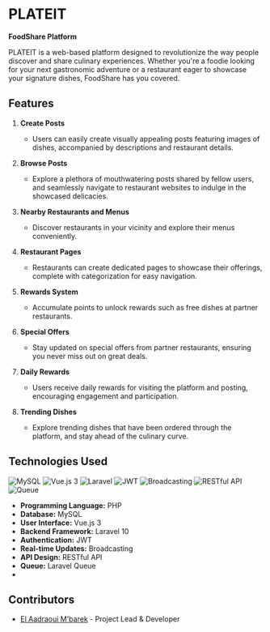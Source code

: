 # PLATEIT 
**FoodShare Platform**

PLATEIT is a web-based platform designed to revolutionize the way people discover and share culinary experiences. Whether you're a foodie looking for your next gastronomic adventure or a restaurant eager to showcase your signature dishes, FoodShare has you covered.

## Features

1. **Create Posts**
   - Users can easily create visually appealing posts featuring images of dishes, accompanied by descriptions and restaurant details.

2. **Browse Posts**
   - Explore a plethora of mouthwatering posts shared by fellow users, and seamlessly navigate to restaurant websites to indulge in the showcased delicacies.

3. **Nearby Restaurants and Menus**
   - Discover restaurants in your vicinity and explore their menus conveniently.

4. **Restaurant Pages**
   - Restaurants can create dedicated pages to showcase their offerings, complete with categorization for easy navigation.

5. **Rewards System**
   - Accumulate points to unlock rewards such as free dishes at partner restaurants.

6. **Special Offers**
   - Stay updated on special offers from partner restaurants, ensuring you never miss out on great deals.

7. **Daily Rewards**
   - Users receive daily rewards for visiting the platform and posting, encouraging engagement and participation.

8. **Trending Dishes**
   - Explore trending dishes that have been ordered through the platform, and stay ahead of the culinary curve.

## Technologies Used
![MySQL](https://img.shields.io/badge/-MySQL-blue?logo=mysql&logoColor=white) 
![Vue.js 3](https://img.shields.io/badge/-Vue.js%203-4FC08D?logo=vue.js&logoColor=white)
![Laravel](https://img.shields.io/badge/-Laravel%2010-FF2D20?logo=laravel&logoColor=white)
![JWT](https://img.shields.io/badge/-JWT-000000?logo=json-web-tokens)
![Broadcasting](https://img.shields.io/badge/-Broadcasting-FF6600?logo=laravel&logoColor=white)
![RESTful API](https://img.shields.io/badge/-RESTful%20API-009688?logo=rest&logoColor=white)
![Queue](https://img.shields.io/badge/-Queue-FF2D20?logo=laravel&logoColor=white)

- **Programming Language:** PHP
- **Database:** MySQL                  
- **User Interface:** Vue.js 3         
- **Backend Framework:** Laravel 10    
- **Authentication:** JWT             
- **Real-time Updates:** Broadcasting  
- **API Design:** RESTful API        
- **Queue:** Laravel Queue
-          
## Contributors

- [El Aadraoui M'barek](https://github.com/MBAREK0) - Project Lead & Developer


